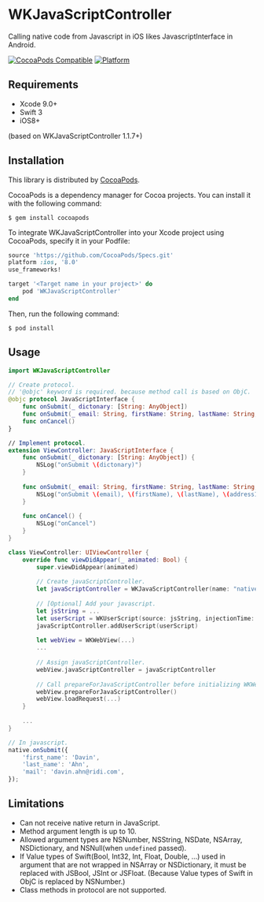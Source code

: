 # WKJavaScriptController
Calling native code from Javascript in iOS likes JavascriptInterface in Android.

[![CocoaPods Compatible](https://img.shields.io/cocoapods/v/WKJavaScriptController.svg?style=flat)](https://cocoadocs.org/docsets/WKJavaScriptController)
[![Platform](https://img.shields.io/cocoapods/p/WKJavaScriptController.svg?style=flat)](https://cocoadocs.org/docsets/WKJavaScriptController)

## Requirements
- Xcode 9.0+
- Swift 3
- iOS8+

(based on WKJavaScriptController 1.1.7+)

## Installation
This library is distributed by [CocoaPods](https://cocoapods.org).

 CocoaPods is a dependency manager for Cocoa projects. You can install it with the following command:

```
$ gem install cocoapods
```

To integrate WKJavaScriptController into your Xcode project using CocoaPods, specify it in your Podfile:

```ruby
source 'https://github.com/CocoaPods/Specs.git'
platform :ios, '8.0'
use_frameworks!

target '<Target name in your project>' do
    pod 'WKJavaScriptController'
end
```

Then, run the following command:

```
$ pod install
```

## Usage
```swift
import WKJavaScriptController

// Create protocol.
// '@objc' keyword is required. because method call is based on ObjC.
@objc protocol JavaScriptInterface {
    func onSubmit(_ dictonary: [String: AnyObject])
    func onSubmit(_ email: String, firstName: String, lastName: String, address1: String, address2: String, zipCode: JSInt, phoneNumber: String)
    func onCancel()
}

// Implement protocol. 
extension ViewController: JavaScriptInterface {
    func onSubmit(_ dictonary: [String: AnyObject]) {
        NSLog("onSubmit \(dictonary)")
    }
    
    func onSubmit(_ email: String, firstName: String, lastName: String, address1: String, address2: String, zipCode: JSInt, phoneNumber: String) {
        NSLog("onSubmit \(email), \(firstName), \(lastName), \(address1), \(address2), \(zipCode.value), \(phoneNumber)")
    }
    
    func onCancel() {
        NSLog("onCancel")
    }
}

class ViewController: UIViewController {
    override func viewDidAppear(_ animated: Bool) {
        super.viewDidAppear(animated)
		
		// Create javaScriptController.
		let javaScriptController = WKJavaScriptController(name: "native", target: self, bridgeProtocol: JavaScriptInterface.self)
		
		// [Optional] Add your javascript.
		let jsString = ...
		let userScript = WKUserScript(source: jsString, injectionTime: .AtDocumentEnd, forMainFrameOnly: true)
		javaScriptController.addUserScript(userScript)
		
		let webView = WKWebView(...)
		...
		
		// Assign javaScriptController.
		webView.javaScriptController = javaScriptController
		
		// Call prepareForJavaScriptController before initializing WKWebView or loading page.
		webView.prepareForJavaScriptController()
		webView.loadRequest(...)
	}
	
	...
}
```
```js
// In javascript.
native.onSubmit({
	'first_name': 'Davin',
	'last_name': 'Ahn',
	'mail': 'davin.ahn@ridi.com',
});
```

## Limitations
- Can not receive native return in JavaScript.
- Method argument length is up to 10.
- Allowed argument types are NSNumber, NSString, NSDate, NSArray, NSDictionary, and NSNull(when `undefined` passed).
- If Value types of Swift(Bool, Int32, Int, Float, Double, ...) used in argument that are not wrapped in NSArray or NSDictionary, it must be replaced with JSBool, JSInt or JSFloat.
  (Because Value types of Swift in ObjC is replaced by NSNumber.)
- Class methods in protocol are not supported.
